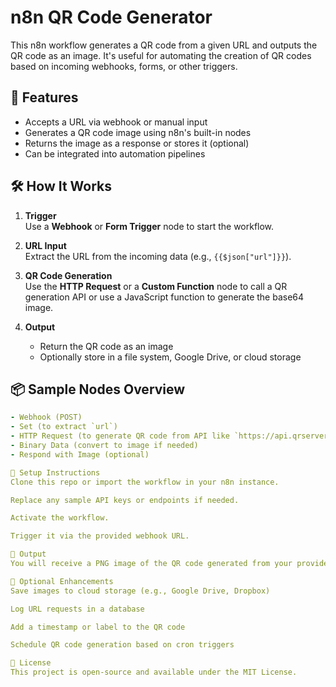 # n8n QR Code Generator

This n8n workflow generates a QR code from a given URL and outputs the QR code as an image. It's useful for automating the creation of QR codes based on incoming webhooks, forms, or other triggers.

## 🚀 Features

- Accepts a URL via webhook or manual input
- Generates a QR code image using n8n's built-in nodes
- Returns the image as a response or stores it (optional)
- Can be integrated into automation pipelines

## 🛠️ How It Works

1. **Trigger**  
   Use a **Webhook** or **Form Trigger** node to start the workflow.

2. **URL Input**  
   Extract the URL from the incoming data (e.g., `{{$json["url"]}}`).

3. **QR Code Generation**  
   Use the **HTTP Request** or a **Custom Function** node to call a QR generation API or use a JavaScript function to generate the base64 image.

4. **Output**  
   - Return the QR code as an image
   - Optionally store in a file system, Google Drive, or cloud storage

## 📦 Sample Nodes Overview

```yaml
- Webhook (POST)  
- Set (to extract `url`)  
- HTTP Request (to generate QR code from API like `https://api.qrserver.com/v1/create-qr-code/?data=...`)  
- Binary Data (convert to image if needed)  
- Respond with Image (optional)

🔧 Setup Instructions
Clone this repo or import the workflow in your n8n instance.

Replace any sample API keys or endpoints if needed.

Activate the workflow.

Trigger it via the provided webhook URL.

📸 Output
You will receive a PNG image of the QR code generated from your provided URL.

📁 Optional Enhancements
Save images to cloud storage (e.g., Google Drive, Dropbox)

Log URL requests in a database

Add a timestamp or label to the QR code

Schedule QR code generation based on cron triggers

📜 License
This project is open-source and available under the MIT License.

